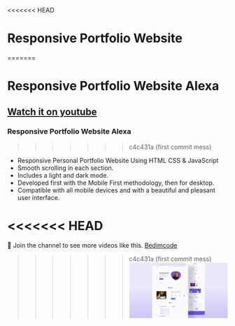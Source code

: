 <<<<<<< HEAD
# Responsive Portfolio Website
=======
# Responsive Portfolio Website Alexa
## [Watch it on youtube](https://youtu.be/27JtRAI3QO8)
### Responsive Portfolio Website Alexa

>>>>>>> c4c431a (first commit mess)
- Responsive Personal Portfolio Website Using HTML CSS & JavaScript
- Smooth scrolling in each section.
- Includes a light and dark mode.
- Developed first with the Mobile First methodology, then for desktop.
- Compatible with all mobile devices and with a beautiful and pleasant user interface.

<<<<<<< HEAD
=======
💙 Join the channel to see more videos like this. [Bedimcode](https://www.youtube.com/c/Bedimcode)

>>>>>>> c4c431a (first commit mess)
![preview img](/preview.png)
